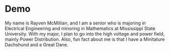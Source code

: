 # Demo

My name is Rayven McMillian, and I am a senior who is majoring in Electrical Engineering and minoring in Mathematics at Mississippi State University. With my major, I plan to go into the high voltage and power field, mainly Power Distribution. Also, fun fact about me is that I have a Minitature Dachshund and a Great Dane.
